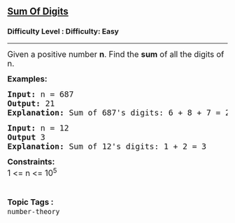 <h2><a href="https://www.geeksforgeeks.org/problems/sum-of-digits1742/1">Sum Of Digits</a></h2><h3>Difficulty Level : Difficulty: Easy</h3><hr><div class="problems_problem_content__Xm_eO"><p><span style="font-size: 18px;">Given a positive number <strong>n</strong>. Find the <strong>sum</strong> of all the digits of n.</span></p>
<p><span style="font-size: 18px;"><strong>Examples:</strong></span></p>
<pre><span style="font-size: 18px;"><strong>Input: </strong>n = 687<strong>
Output: </strong>21<strong>
Explanation: </strong>Sum of 687's digits: 6 + 8 + 7 = 21</span></pre>
<pre><span style="font-size: 18px;"><strong>Input: </strong>n = 12<strong>
Output </strong>3<strong>
Explanation: </strong>Sum of 12's digits: 1 + 2 = 3
</span></pre>
<p><span style="font-size: 18px;"><strong>Constraints:</strong><br>1 &lt;= n &lt;= 10<sup>5</sup></span></p></div><br><p><span style=font-size:18px><strong>Topic Tags : </strong><br><code>number-theory</code>&nbsp;